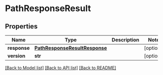 # PathResponseResult

## Properties
Name | Type | Description | Notes
------------ | ------------- | ------------- | -------------
**response** | [**PathResponseResultResponse**](PathResponseResultResponse.md) |  | [optional] 
**version** | **str** |  | [optional] 

[[Back to Model list]](../README.md#documentation-for-models) [[Back to API list]](../README.md#documentation-for-api-endpoints) [[Back to README]](../README.md)


